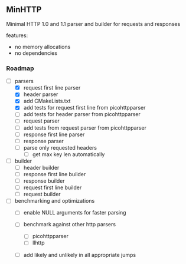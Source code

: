 ## MinHTTP

Minimal HTTP 1.0 and 1.1 parser and builder for requests and responses

features:
* no memory allocations
* no dependencies

### Roadmap

- [ ] parsers
    - [x] request first line parser
    - [x] header parser
    - [x] add CMakeLists.txt
    - [x] add tests for request first line from picohttpparser
    - [ ] add tests for header parser  from picohttpparser
    - [ ] request parser
    - [ ] add tests from request parser from picohttpparser
    - [ ] response first line parser
    - [ ] response parser
    - [ ] parse only requested headers
        - [ ] get max key len automatically
- [ ] builder
    - [ ] header builder
    - [ ] response first line builder
    - [ ] response builder
    - [ ] request first line builder
    - [ ] request builder
- [ ] benchmarking and optimizations
    - [ ] enable NULL arguments for faster parsing
    - [ ] benchmark against other http parsers
        - [ ] picohttpparser
        - [ ] llhttp
    - [ ] add likely and unlikely in all appropriate jumps

